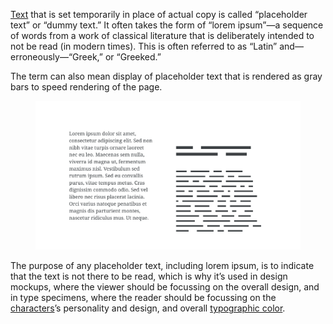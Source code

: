 
[Text](/glossary/text_copy) that is set temporarily in place of actual copy is called “placeholder text” or “dummy text.” It often takes the form of “lorem ipsum”—a sequence of words from a work of classical literature that is deliberately intended to not be read (in modern times). This is often referred to as “Latin” and—erroneously—“Greek,” or “Greeked.”

The term can also mean display of placeholder text that is rendered as gray bars to speed rendering of the page.

<figure>

![Two columns of placeholder text: The first uses actual lorem ipsum, and the second uses solid blocks to represent the illusion of type.](images/thumbnail.svg)

</figure>

The purpose of any placeholder text, including lorem ipsum, is to indicate that the text is not there to be read, which is why it’s used in design mockups, where the viewer should be focussing on the overall design, and in type specimens, where the reader should be focussing on the [characters](/glossary/character)’s personality and design, and overall [typographic color](/glossary/color).
